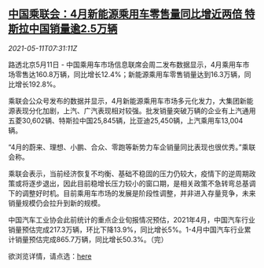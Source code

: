 <!--1620720062000-->
[中国乘联会：4月新能源乘用车零售量同比增近两倍 特斯拉中国销量逾2.5万辆](https://cn.reuters.com/article/china-april-car-sales-0511-idCNKBS2CS0PU)
------

<div><i>2021-05-11T07:31:11Z</i></div><p>路透北京5月11日 - 中国乘用车市场信息联席会周二发布数据显示，4月乘用车市场零售达160.8万辆，同比增长12.4%；新能源乘用车零售销量达到16.3万辆，同比增长192.8%。</p><p>乘联会公众号发布的数据并显示，4月新能源乘用车市场多元化发力，大集团新能源表现分化加剧，上汽、广汽表现相对较强。批发销量突破万辆的企业有上汽通用五菱30,602辆、特斯拉中国25,845辆，比亚迪25,450辆，上汽乘用车13,004辆。</p><p>“4月的蔚来、理想、小鹏、合众、零跑等新势力车企销量同比表现也很优秀。”乘联会称。</p><p>乘联会表示，当前经济恢复不均衡、基础不稳固的压力仍较大，疫情下的逆周期政策或将逐步退出，因此目前稳增长压力较小的窗口期，是相关政策不急转弯总基调下的调整好时机。目前乘用车市场的发展是阶段性调整，并非进入存量竞争，未来销量规模仍会拉升到新的规模。</p><p>中国汽车工业协会此前统计的重点企业旬报情况预估，2021年4月，中国汽车行业销量预估完成217.3万辆，环比下降13.9%，同比增长5%。1-4月中国汽车行业累计销量预估完成865.7万辆，同比增长50.3%。（完）</p><p>欲浏览详情，请点选：<a href="https://mp.weixin.qq.com/s/t_oW17q6NsHAYMjprn6Ilw">here</a></p>
